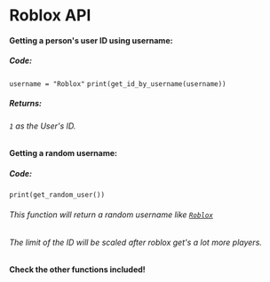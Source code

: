 # Roblox API
#### Getting a person's user ID using username:
##### Code:
`
username = "Roblox"
`
`
print(get_id_by_username(username))
`
##### Returns:
###### `1` as the User's ID.
#### Getting a random username:
##### Code:
`
print(get_random_user())
`
###### This function will return a random username like [`Roblox`](https://www.roblox.com/users/1/profile)
###### The limit of the ID will be scaled after roblox get's a lot more players.
#### Check the other functions included!